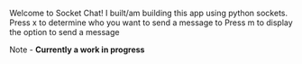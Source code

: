 Welcome to Socket Chat!
I built/am building this app using python sockets.
Press x to determine who you want to send a message to
Press m to display the option to send a message

Note - **Currently a work in progress**